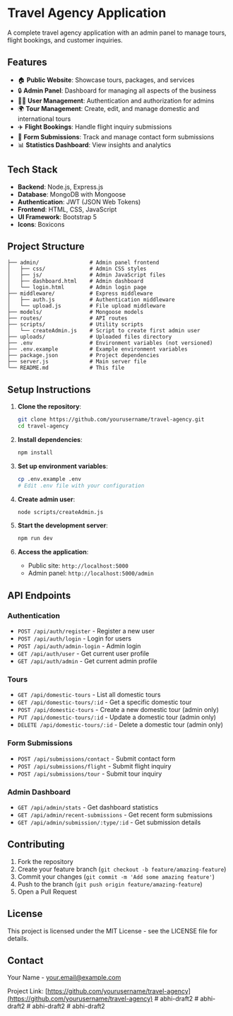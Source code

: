# Travel Agency Application

A complete travel agency application with an admin panel to manage tours, flight bookings, and customer inquiries.

## Features

- 🏠 **Public Website**: Showcase tours, packages, and services
- 🔒 **Admin Panel**: Dashboard for managing all aspects of the business
- 🧑‍💼 **User Management**: Authentication and authorization for admins
- 🌍 **Tour Management**: Create, edit, and manage domestic and international tours
- ✈️ **Flight Bookings**: Handle flight inquiry submissions
- 📝 **Form Submissions**: Track and manage contact form submissions
- 📊 **Statistics Dashboard**: View insights and analytics

## Tech Stack

- **Backend**: Node.js, Express.js
- **Database**: MongoDB with Mongoose
- **Authentication**: JWT (JSON Web Tokens)
- **Frontend**: HTML, CSS, JavaScript
- **UI Framework**: Bootstrap 5
- **Icons**: Boxicons

## Project Structure

```
├── admin/                # Admin panel frontend
│   ├── css/              # Admin CSS styles
│   ├── js/               # Admin JavaScript files
│   ├── dashboard.html    # Admin dashboard
│   └── login.html        # Admin login page
├── middleware/           # Express middleware
│   ├── auth.js           # Authentication middleware
│   └── upload.js         # File upload middleware
├── models/               # Mongoose models
├── routes/               # API routes
├── scripts/              # Utility scripts
│   └── createAdmin.js    # Script to create first admin user
├── uploads/              # Uploaded files directory
├── .env                  # Environment variables (not versioned)
├── .env.example          # Example environment variables
├── package.json          # Project dependencies
├── server.js             # Main server file
└── README.md             # This file
```

## Setup Instructions

1. **Clone the repository**:
   ```bash
   git clone https://github.com/yourusername/travel-agency.git
   cd travel-agency
   ```

2. **Install dependencies**:
   ```bash
   npm install
   ```

3. **Set up environment variables**:
   ```bash
   cp .env.example .env
   # Edit .env file with your configuration
   ```

4. **Create admin user**:
   ```bash
   node scripts/createAdmin.js
   ```

5. **Start the development server**:
   ```bash
   npm run dev
   ```

6. **Access the application**:
   - Public site: `http://localhost:5000`
   - Admin panel: `http://localhost:5000/admin`

## API Endpoints

### Authentication
- `POST /api/auth/register` - Register a new user
- `POST /api/auth/login` - Login for users
- `POST /api/auth/admin-login` - Admin login
- `GET /api/auth/user` - Get current user profile
- `GET /api/auth/admin` - Get current admin profile

### Tours
- `GET /api/domestic-tours` - List all domestic tours
- `GET /api/domestic-tours/:id` - Get a specific domestic tour
- `POST /api/domestic-tours` - Create a new domestic tour (admin only)
- `PUT /api/domestic-tours/:id` - Update a domestic tour (admin only)
- `DELETE /api/domestic-tours/:id` - Delete a domestic tour (admin only)

### Form Submissions
- `POST /api/submissions/contact` - Submit contact form
- `POST /api/submissions/flight` - Submit flight inquiry
- `POST /api/submissions/tour` - Submit tour inquiry

### Admin Dashboard
- `GET /api/admin/stats` - Get dashboard statistics
- `GET /api/admin/recent-submissions` - Get recent form submissions
- `GET /api/admin/submission/:type/:id` - Get submission details

## Contributing

1. Fork the repository
2. Create your feature branch (`git checkout -b feature/amazing-feature`)
3. Commit your changes (`git commit -m 'Add some amazing feature'`)
4. Push to the branch (`git push origin feature/amazing-feature`)
5. Open a Pull Request

## License

This project is licensed under the MIT License - see the LICENSE file for details.

## Contact

Your Name - your.email@example.com

Project Link: [https://github.com/yourusername/travel-agency](https://github.com/yourusername/travel-agency) #   a b h i - d r a f t 2  
 #   a b h i - d r a f t 2  
 #   a b h i - d r a f t 2  
 #   a b h i - d r a f t 2  
 